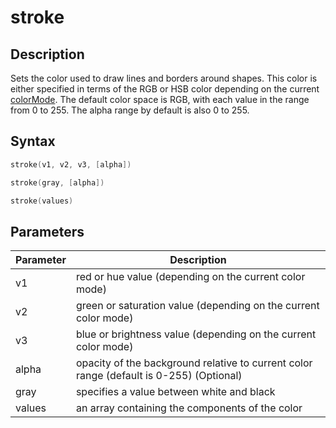 # stroke

## Description

Sets the color used to draw lines and borders around shapes. This color is either specified in terms of the RGB or HSB color depending on the current [colorMode](colorMode). The default color space is RGB, with each value in the range from 0 to 255. The alpha range by default is also 0 to 255.

## Syntax

```c
stroke(v1, v2, v3, [alpha])
```

```c
stroke(gray, [alpha])
```

```c
stroke(values)
```

## Parameters

| Parameter | Description                                                                             |
| --------- | --------------------------------------------------------------------------------------- |
| v1        | red or hue value (depending on the current color mode)                                  |
| v2        | green or saturation value (depending on the current color mode)                         |
| v3        | blue or brightness value (depending on the current color mode)                          |
| alpha     | opacity of the background relative to current color range (default is 0-255) (Optional) |
| gray      | specifies a value between white and black                                               |
| values    | an array containing the components of the color                                         |

